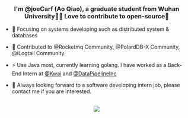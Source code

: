### <div align="center">I'm @joeCarf (Ao Qiao), a graduate student from Wuhan University👨‍💻 Love to contribute to open-source🚀</div>  
  

- 🔭 Focusing on systems developing such as distributed system & databases  
  

- 🌱 Contributed to @Rocketmq Community, @PolardDB-X Community, @iLogtail Community
  

- ⚡ Use Java most, currently learning golang. I have worked as a Back-End Intern at [@Kwai](https://github.com/kwai) and [@DataPipelineInc](https://github.com/DataPipelineInc)
  

- 🤩 Always looking forward to a software developing intern job, please contact me if you are interested.  
  

<br/>  

<div align="center"><img src="https://github-readme-stats.vercel.app/api?username=joeCarf&show_icons=true&count_private=true&hide_border=true&theme=radical" align="center" /></div>  

<br/>  
